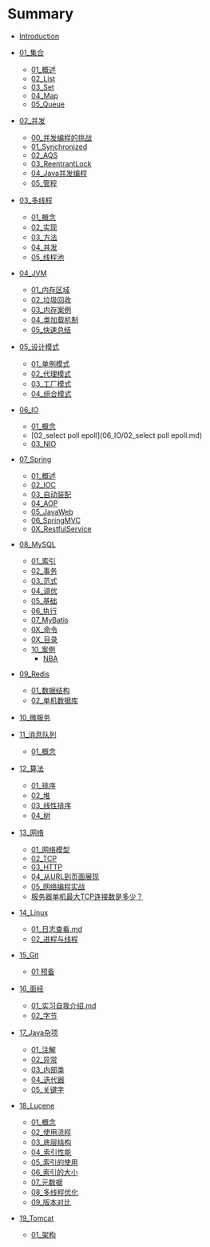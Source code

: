 # Summary

* [Introduction](README.md)

- [01_集合]()
    - [01_概述](01_集合/01_概述.md)
    - [02_List](01_集合/02_List.md)
    - [03_Set](01_集合/03_Set.md)
    - [04_Map](01_集合/04_Map.md)
    - [05_Queue](01_集合/05_Queue.md)

- [02_并发]()
    - [00_并发编程的挑战](02_并发/00_并发编程的挑战.md)
    - [01_Synchronized](02_并发/01_Synchronized.md)
    - [02_AQS](02_并发/02_AQS.md)
    - [03_ReentrantLock](02_并发/03_ReentrantLock.md)
    - [04_Java并发编程](02_并发/04_Java并发编程.md)
    - [05_管程](02_并发/05_管程.md)

- [03_多线程]()
    - [01_概念](03_多线程/01_概念.md)
    - [02_实现](03_多线程/02_实现.md)
    - [03_方法](03_多线程/03_方法.md)
    - [04_并发](03_多线程/04_并发.md)
    - [05_线程池](03_多线程/05_线程池.md)

- [04_JVM]()
    - [01_内存区域](04_JVM/01_内存区域.md)
    - [02_垃圾回收](04_JVM/02_垃圾回收.md)
    - [03_内存案例](04_JVM/03_内存案例.md)
    - [04_类加载机制](04_JVM/04_类加载机制.md)
    - [05_快速总结](04_JVM/05_快速总结.md)

- [05_设计模式]()
    - [01_单例模式](05_设计模式/01_单例模式.md)
    - [02_代理模式](05_设计模式/02_代理模式.md)
    - [03_工厂模式](05_设计模式/03_工厂模式.md)
    - [04_组合模式](05_设计模式/04_组合模式.md)

- [06_IO]()
    - [01_概念](06_IO/01_概念.md)
    - [02_select poll epoll](06_IO/02_select poll epoll.md)
    - [03_NIO](06_IO/03_NIO.md)

- [07_Spring]()
    - [01_概述](07_Spring/01_概述.md)
    - [02_IOC](07_Spring/02_IOC.md)
    - [03_自动装配](07_Spring/03_自动装配.md)
    - [04_AOP](07_Spring/04_AOP.md)
    - [05_JavaWeb](07_Spring/05_JavaWeb.md)
    - [06_SpringMVC](07_Spring/06_SpringMVC.md)
    - [0X_RestfulService](07_Spring/0X_RestfulService.md)

- [08_MySQL]()
    - [01_索引](08_MySQL/01_索引.md)
    - [02_事务](08_MySQL/02_事务.md)
    - [03_范式](08_MySQL/03_范式.md)
    - [04_调优](08_MySQL/04_调优.md)
    - [05_基础](08_MySQL/05_基础.md)
    - [06_执行](08_MySQL/06_执行.md)
    - [07_MyBatis](08_MySQL/07_MyBatis.md)
    - [0X_命令](08_MySQL/0X_命令.md)
    - [0X_目录](08_MySQL/0X_目录.md)
    - [10_案例]()
        - [NBA](08_MySQL/案例/01_子查询.md)

- [09_Redis]()
    - [01_数据结构](09_Redis/01_数据结构.md)
    - [02_单机数据库](09_Redis/02_单机数据库.md)

- [10_微服务]()


- [11_消息队列]()
    - [01_概念](11_消息队列/01_概念.md)

- [12_算法]()
    - [01_排序](12_算法/01_排序.md)
    - [02_堆](12_算法/02_堆.md)
    - [03_线性排序](12_算法/03_线性排序.md)
    - [04_树](12_算法/04_树.md)

- [13_网络]()
    - [01_网络模型](13_网络/01_网络模型.md)
    - [02_TCP](13_网络/02_TCP.md)
    - [03_HTTP](13_网络/03_HTTP.md)
    - [04_从URL到页面展现](13_网络/04_从URL到页面展现.md)
    - [05_网络编程实战](13_网络/05_网络编程实战.md)
    - [服务器单机最大TCP连接数是多少？](13_网络/服务器单机最大TCP连接数是多少？.md)

- [14_Linux]()
    - [01_日志查看.md](14_Linux/01_日志查看.md)
    - [02_进程与线程](14_Linux/02_进程与线程.md)

- [15_Git]()
    - [01 预备](15_Git/01_基本操作.md)

- [16_面经]()
    - [01_实习自我介绍.md](16_面经/01_实习自我介绍.md)
    - [02_字节](16_面经/02_字节.md)

- [17_Java杂项]()
    - [01_注解](17_Java杂项/01_注解.md)
    - [02_异常](17_Java杂项/02_异常.md)
    - [03_内部类](17_Java杂项/03_内部类.md)
    - [04_迭代器](17_Java杂项/04_迭代器.md)
    - [05_关键字](17_Java杂项/05_关键字.md)
    
- [18_Lucene]()
    - [01_概念](18_Lucene/01_概念.md)
    - [02_使用流程](18_Lucene/02_使用流程.md)
    - [03_底层结构](18_Lucene/03_底层结构.md)
    - [04_索引性能](18_Lucene/04_索引性能.md)
    - [05_索引的使用](18_Lucene/05_索引的使用.md)
    - [06_索引的大小](18_Lucene/06_索引的大小.md)
    - [07_元数据](18_Lucene/07_元数据.md)
    - [08_多线程优化](18_Lucene/08_多线程优化.md)
    - [09_版本对比](18_Lucene/09_版本对比.md)

- [19_Tomcat]()
    - [01_架构](19_Tomcat/01_架构.md)